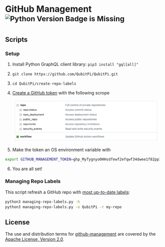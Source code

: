 GitHub Management <sup>![Python Version Badge is Missing](https://img.shields.io/badge/Python-3.10-brightgreen?style=flat-square&logo=python&logoColor=white)</sup>
=================

Scripts
-------

### Setup

1. Install Python GraphQL client library: `pip3 install "gql[all]"`
2. `git clone https://github.com/QubitPi/QubitPi.git`
3. `cd QubitPi/create-repo-labels`
4. [Create a GitHub token](https://docs.github.com/en/authentication/keeping-your-account-and-data-secure/managing-your-personal-access-tokens)
   with the following scrope

   ![Error loading scope.png](./scope.png)

5. Make the token an OS environment variable with

  ```bash
  export GITHUB_MANAGEMENT_TOKEN=ghp_MyTygnyo0HHsdfewf2efqwf34dwee1f82pp1pu
  ```

6. You are all set!

### Managing Repo Labels

This script refresh a GitHub repo with [most up-to-date labels](./github-labels.json):

```bash
python3 managing-repo-labels.py -h
python3 managing-repo-labels.py -o QubitPi -r my-repo
```

License
-------

The use and distribution terms for [github-management](https://github.com/QubitPi/github-management) are covered by the
[Apache License, Version 2.0](https://www.apache.org/licenses/LICENSE-2.0).

[Apache License, Version 2.0]: http://www.apache.org/licenses/LICENSE-2.0.html
